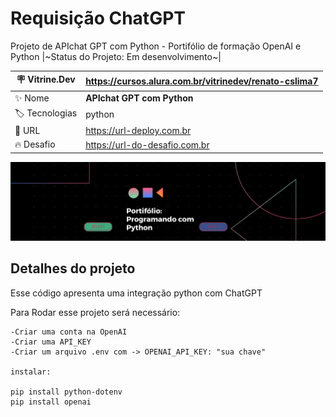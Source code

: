 # Requisição ChatGPT

Projeto de APIchat GPT com Python - Portifólio de formação OpenAI e Python
|~Status do Projeto: Em desenvolvimento~|


| :placard: Vitrine.Dev |  https://cursos.alura.com.br/vitrinedev/renato-cslima7   |
| -------------  | --- |
| :sparkles: Nome        | **APIchat GPT com Python**
| :label: Tecnologias | python
| :rocket: URL         | https://url-deploy.com.br
| :fire: Desafio     | https://url-do-desafio.com.br

<!-- Inserir imagem com a #vitrinedev ao final do link -->
![](https://github.com/Renatocslima/Jogos-simples-em-python/blob/main/Capa.png?raw=true#vitrinedev)

## Detalhes do projeto

Esse código apresenta uma integração python com ChatGPT
  
                      
Para Rodar esse projeto será necessário:

```
-Criar uma conta na OpenAI
-Criar uma API_KEY
-Criar um arquivo .env com -> OPENAI_API_KEY: "sua chave"

instalar:

pip install python-dotenv
pip install openai

```
